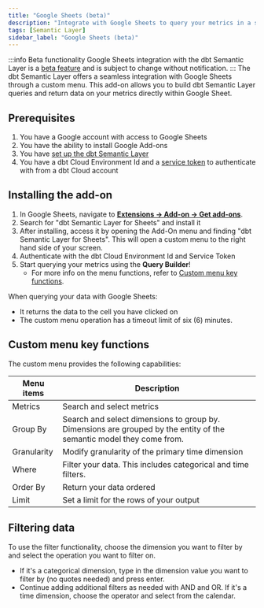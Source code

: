 ```yaml
---
title: "Google Sheets (beta)"
description: "Integrate with Google Sheets to query your metrics in a spreadsheet."
tags: [Semantic Layer]
sidebar_label: "Google Sheets (beta)"
---
```


:::info Beta functionality
Google Sheets integration with the dbt Semantic Layer is a [beta feature](https://docs.getdbt.com/docs/dbt-versions/product-lifecycles#dbt-cloud) and is subject to change without notification.
:::
The dbt Semantic Layer offers a seamless integration with Google Sheets through a custom menu. This add-on allows you to build dbt Semantic Layer queries and return data on your metrics directly within Google Sheet.

## Prerequisites

1. You have a Google account with access to Google Sheets
2. You have the ability to install Google Add-ons 
3. You have [set up the dbt Semantic Layer](/docs/use-dbt-semantic-layer/setup-sl)
4. You have a dbt Cloud Environment Id and a [service token](/docs/dbt-cloud-apis/service-tokens) to authenticate with from a dbt Cloud account 

## Installing the add-on 

1. In Google Sheets, navigate to [**Extensions -> Add-on -> Get add-ons**](https://support.google.com/docs/answer/2942256?hl=en&co=GENIE.Platform%3DDesktop&oco=0#zippy=%2Cinstall-add-ons%2Cinstall-an-add-on).
2. Search for "dbt Semantic Layer for Sheets" and install it
3. After installing, access it by opening the Add-On menu and finding "dbt Semantic Layer for Sheets". This will open a custom menu to the right hand side of your screen.
4. Authenticate with the dbt Cloud Environment Id and Service Token 
5. Start querying your metrics using the **Query Builder**! 
   - For more info on the menu functions, refer to [Custom menu key functions](#custom-menu-key-functions).
   
When querying your data with Google Sheets: 

- It returns the data to the cell you have clicked on
- The custom menu operation has a timeout limit of six (6) minutes.

## Custom menu key functions

The custom menu provides the following capabilities: 

| Menu items       | Description                                           |
|---------------|-------------------------------------------------------|
| Metrics       | Search and select metrics                             |
| Group By      | Search and select dimensions to group by. Dimensions are grouped by the entity of the semantic model they come from. |
| Granularity   | Modify granularity of the primary time dimension      |
| Where         | Filter your data. This includes categorical and time filters. |
| Order By      | Return your data ordered                              |
| Limit         | Set a limit for the rows of your output               |


## Filtering data 

To use the filter functionality, choose the dimension you want to filter by and select the operation you want to filter on. 
   - If it's a categorical dimension, type in the dimension value you want to filter by (no quotes needed) and press enter. 
   - Continue adding additional filters as needed with AND and OR. If it's a time dimension, choose the operator and select from the calendar. 

